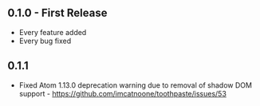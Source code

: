 ## 0.1.0 - First Release
* Every feature added
* Every bug fixed

## 0.1.1
* Fixed Atom 1.13.0 deprecation warning due to removal of shadow DOM support - https://github.com/imcatnoone/toothpaste/issues/53
